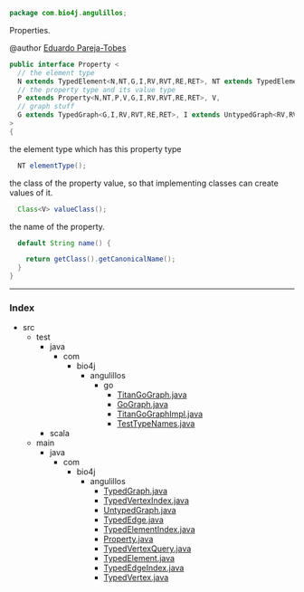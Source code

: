 
```java
package com.bio4j.angulillos;
```


Properties.

@author <a href="mailto:eparejatobes@ohnosequences.com">Eduardo Pareja-Tobes</a>


```java
public interface Property <
  // the element type
  N extends TypedElement<N,NT,G,I,RV,RVT,RE,RET>, NT extends TypedElement.Type<N,NT,G,I,RV,RVT,RE,RET>,
  // the property type and its value type
  P extends Property<N,NT,P,V,G,I,RV,RVT,RE,RET>, V,
  // graph stuff
  G extends TypedGraph<G,I,RV,RVT,RE,RET>, I extends UntypedGraph<RV,RVT,RE,RET>, RV,RVT, RE,RET
> 
{
```

the element type which has this property type

```java
  NT elementType();
```

the class of the property value, so that implementing classes can create values of it.

```java
  Class<V> valueClass();
```

the name of the property.

```java
  default String name() {

    return getClass().getCanonicalName();
  }
}
```


------

### Index

+ src
  + test
    + java
      + com
        + bio4j
          + angulillos
            + go
              + [TitanGoGraph.java][test/java/com/bio4j/angulillos/go/TitanGoGraph.java]
              + [GoGraph.java][test/java/com/bio4j/angulillos/go/GoGraph.java]
              + [TitanGoGraphImpl.java][test/java/com/bio4j/angulillos/go/TitanGoGraphImpl.java]
              + [TestTypeNames.java][test/java/com/bio4j/angulillos/go/TestTypeNames.java]
    + scala
  + main
    + java
      + com
        + bio4j
          + angulillos
            + [TypedGraph.java][main/java/com/bio4j/angulillos/TypedGraph.java]
            + [TypedVertexIndex.java][main/java/com/bio4j/angulillos/TypedVertexIndex.java]
            + [UntypedGraph.java][main/java/com/bio4j/angulillos/UntypedGraph.java]
            + [TypedEdge.java][main/java/com/bio4j/angulillos/TypedEdge.java]
            + [TypedElementIndex.java][main/java/com/bio4j/angulillos/TypedElementIndex.java]
            + [Property.java][main/java/com/bio4j/angulillos/Property.java]
            + [TypedVertexQuery.java][main/java/com/bio4j/angulillos/TypedVertexQuery.java]
            + [TypedElement.java][main/java/com/bio4j/angulillos/TypedElement.java]
            + [TypedEdgeIndex.java][main/java/com/bio4j/angulillos/TypedEdgeIndex.java]
            + [TypedVertex.java][main/java/com/bio4j/angulillos/TypedVertex.java]

[test/java/com/bio4j/angulillos/go/TitanGoGraph.java]: ../../../../../test/java/com/bio4j/angulillos/go/TitanGoGraph.java.md
[test/java/com/bio4j/angulillos/go/GoGraph.java]: ../../../../../test/java/com/bio4j/angulillos/go/GoGraph.java.md
[test/java/com/bio4j/angulillos/go/TitanGoGraphImpl.java]: ../../../../../test/java/com/bio4j/angulillos/go/TitanGoGraphImpl.java.md
[test/java/com/bio4j/angulillos/go/TestTypeNames.java]: ../../../../../test/java/com/bio4j/angulillos/go/TestTypeNames.java.md
[main/java/com/bio4j/angulillos/TypedGraph.java]: TypedGraph.java.md
[main/java/com/bio4j/angulillos/TypedVertexIndex.java]: TypedVertexIndex.java.md
[main/java/com/bio4j/angulillos/UntypedGraph.java]: UntypedGraph.java.md
[main/java/com/bio4j/angulillos/TypedEdge.java]: TypedEdge.java.md
[main/java/com/bio4j/angulillos/TypedElementIndex.java]: TypedElementIndex.java.md
[main/java/com/bio4j/angulillos/Property.java]: Property.java.md
[main/java/com/bio4j/angulillos/TypedVertexQuery.java]: TypedVertexQuery.java.md
[main/java/com/bio4j/angulillos/TypedElement.java]: TypedElement.java.md
[main/java/com/bio4j/angulillos/TypedEdgeIndex.java]: TypedEdgeIndex.java.md
[main/java/com/bio4j/angulillos/TypedVertex.java]: TypedVertex.java.md